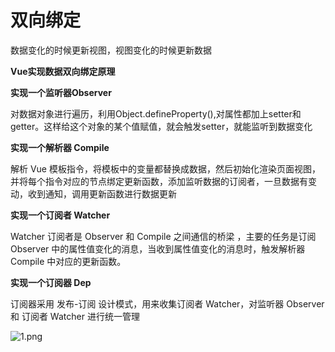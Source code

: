 # 双向绑定

数据变化的时候更新视图，视图变化的时候更新数据

**Vue实现数据双向绑定原理**

**实现一个监听器Observer**

对数据对象进行遍历，利用Object.defineProperty(),对属性都加上setter和getter。这样给这个对象的某个值赋值，就会触发setter，就能监听到数据变化

**实现一个解析器 Compile**

解析 Vue 模板指令，将模板中的变量都替换成数据，然后初始化渲染页面视图，并将每个指令对应的节点绑定更新函数，添加监听数据的订阅者，一旦数据有变动，收到通知，调用更新函数进行数据更新

**实现一个订阅者 Watcher**

Watcher 订阅者是 Observer 和 Compile 之间通信的桥梁 ，主要的任务是订阅 Observer 中的属性值变化的消息，当收到属性值变化的消息时，触发解析器 Compile 中对应的更新函数。

**实现一个订阅器 Dep**

订阅器采用 发布-订阅 设计模式，用来收集订阅者 Watcher，对监听器 Observer 和 订阅者 Watcher 进行统一管理

![1.png](https://user-gold-cdn.xitu.io/2019/8/19/16ca75871f729d89?imageView2/0/w/1280/h/960/format/webp/ignore-error/1)

